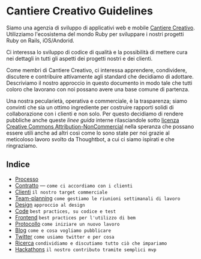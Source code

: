 # Cantiere Creativo Guidelines

Siamo una agenzia di sviluppo di applicativi web e mobile [Cantiere Creativo](http://www.cantierecreativo.net). Utilizziamo l'ecosistema del mondo Ruby per sviluppare i nostri progetti Ruby on Rails, iOS/Andorid.

Ci interessa lo sviluppo di codice di qualità e la possibilità di mettere cura nei dettagli in tutti gli aspetti dei progetti nostri e dei clienti.

Come membri di Cantiere Creativo, ci interessa apprendere, condividere, discutere e contribuire attivamente agli standard che decidiamo di adottare. Descriviamo il nostro approccio in questo documento in modo tale che tutti coloro che lavorano con noi possano avere una base comune di partenza.

Una nostra pecularietà, operativa e commerciale, è la trasparenza; siamo convinti che sia un ottimo ingrediente per costruire rapporti solidi di collaborazione con i clienti e non solo. Per questo decidiamo di rendere pubbliche anche queste *linee guida* interne rilasciandole sotto [licenza Creative Commons Attribution-NonCommercial](http://creativecommons.org/licenses/by-nc/3.0/) nella speranza che possano essere utili anche ad altri così come lo sono state per noi grazie al meticoloso lavoro svolto da Thoughtbot, a cui ci siamo ispirati e che ringraziamo.

## Indice

* [Processo](processo.md)
* [Contratto](contratto/contratto-cantiere-creativo-marzo-13.pdf) — ```come ci accordiamo con i clienti```
* [Clienti](clienti.md) ```il nostro target commerciale```
* [Team-planning](team-planning.md) ```come gestiamo le riunioni settimanali di lavoro```
* [Design](design.md) ```approccio al design```
* [Code](code.md) ```best practices, su codice e test```
* [Frontend](frontend.md) ```best practices per l'utilizzo di bem```
* [Protocollo](protocollo.md) ```come iniziare un nuovo lavoro```
* [Blog](blog.md) ```come e cosa vogliamo pubblicare```
* [Twitter](twitter.md) ```come usiamo twitter e per cosa```
* [Ricerca](ricerca.md) ```condividiamo e discutiamo tutto ciò che impariamo```
* [Hackathons](hackathons.md) ```il nostro contributo tramite semplici mvp```